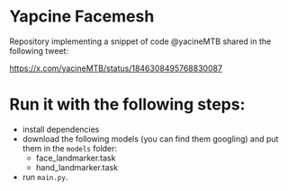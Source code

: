 # Yapcine Facemesh

Repository implementing a snippet of code @yacineMTB shared in the following tweet:

https://x.com/yacineMTB/status/1846308495768830087





# Run it with the following steps:
- install dependencies
- download the following models (you can find them googling) and put them in the `models` folder:
    - face_landmarker.task
    - hand_landmarker.task
- run `main.py`.
